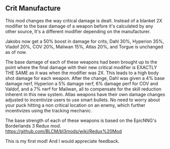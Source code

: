 Crit Manufacture
----------------

This mod changes the way critical damage is dealt. Instead of a blanket 2X modifier to the base damage of a weapon before it's calculated by any other source, It's a different modifier depending on the manufacturer.

Jakobs now get a 50% boost in damage for crits, Dahl 30%, Hyperion 35%, Vladof 20%, COV 20%, Maliwan 15%, Atlas 20%, and Torgue is unchanged as of now.

The base damage of each of these weapons had been brought up to the point where the final damage with their new critical modifier is EXACTLY THE SAME as it was when the modifier was 2X. This leads to a high body shot damage for each weapon. After the change, Dahl was given a 4% base damage nerf, Hyperion a 5% damage nerf, 6% damage perf for COV and Valdof, and a 7% nerf for Mailwan, all to compensate for the skill reduction inherent in this new system. Atlas weapons have their own damage changes adjusted to incentivize users to use smart bullets. No need to worry about your puck hitting a non critical location on an enemy, which further incentivizes using the tracking mechanic.

The base strength of each of these weapons is based on the EpicNNG's Borderlands 3 Redux mod. https://github.com/BLCM/bl3mods/wiki/Redux%20Mod

This is my first mod! And I would appreciate feedback.

